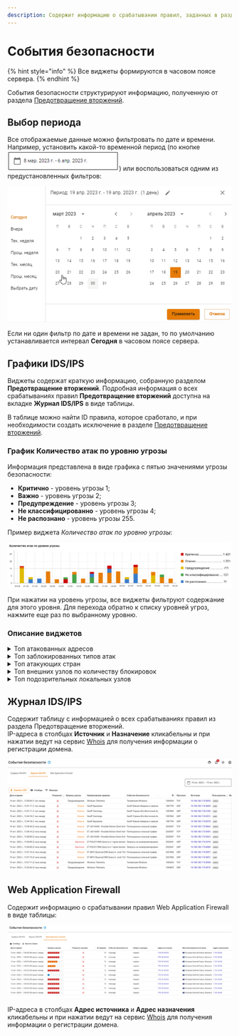 ```yaml
---
description: Содержит информацию о срабатывании правил, заданных в разделе Предотвращение вторжений.
---
```


# События безопасности

{% hint style="info" %}
Все виджеты формируются в часовом поясе сервера.
{% endhint %}

События безопасности структурируют информацию, полученную от раздела [Предотвращение вторжений](../access-rules/ips/README.md).

## Выбор периода

Все отображаемые данные можно фильтровать по дате и времени. Например, установить какой-то временной период (по кнопке ![](../../.gitbook/assets/security-events.png)) или воспользоваться одним из предустановленных фильтров:

![](../../.gitbook/assets/security-events.gif)

Если ни один фильтр по дате и времени не задан, то по умолчанию устанавливается интервал **Сегодня** в часовом поясе сервера.

## Графики IDS/IPS

Виджеты содержат краткую информацию, собранную разделом **Предотвращение вторжений**. Подробная информация о всех срабатываниях правил **Предотвращение вторжений** доступна на вкладке **Журнал IDS/IPS** в виде таблицы.  

В таблице можно найти ID правила, которое сработало, и при необходимости создать исключение в разделе [Предотвращение вторжений](../access-rules/ips/README.md).

### График Количество атак по уровню угрозы

Информация представлена в виде графика с пятью значениями угрозы безопасности:
* **Критично** - уровень угрозы 1;
* **Важно** - уровень угрозы 2;
* **Предупреждение** - уровень угрозы 3;
* **Не классифицированно** - уровень угрозы 4;
* **Не распознано** - уровень угрозы 255.

Пример виджета *Количество атак по уровню угрозы*:

![](../../.gitbook/assets/security-events1.png)

При нажатии на уровень угрозы, все виджеты фильтруют содержание для этого уровня. Для перехода обратно к списку уровней угроз, нажмите еще раз по выбранному уровню.

### Описание виджетов

<details>

<summary>Топ атакованных адресов</summary>

В топ атакованных попадают как внешние, так и внутренние адреса. Один из примеров, когда атакованный адрес является внешним, - работа трояна изнутри защищаемой сети.

</details>

<details>

<summary>Топ заблокированных типов атак</summary>

Виджет подсчитывает статистику типов атак (например, типы атак *Чёрный список IP-адресов* или *Попытки получения привилегий администратора*, объединяющие в себе группу нескольких правил) по количеству срабатываний с данным типом атаки. \
Тип атаки указан в столбце *Событие безопасности* в таблице внизу раздела.

</details>

<details>

<summary>Топ атакующих стран</summary>

Топ атакующих стран строится по IP-адресам, полученным при срабатывании правил в разделе *Предотвращение вторжений*. Если IP-адрес не геокодируется в наименование страны, такой адрес не отображается в виджете. \
По этой причине локальные IP-адреса не отображаются в виджете.

</details>

<details>

<summary>Топ внешних узлов по количеству блокировок</summary>

Представляет собой круговую диаграмму с внешними адресами и количеством блокировок по ним.

</details>

<details>

<summary>Топ подозрительных локальных узлов</summary>

В топ попадают как авторизованные пользователи так и не авторизованные пользователи, запросы которых блокировались.

</details>

## Журнал IDS/IPS

Содержит таблицу с информацией о всех срабатываниях правил из раздела Предотвращение вторжений. \
IP-адреса в столбцах **Источник** и **Назначение** кликабельны и при нажатии ведут на сервис [Whois](https://www.nic.ru/whois/?searchWord) для получения информации о регистрации домена.

![](../../.gitbook/assets/security-events3.png)

## Web Application Firewall

Содержит информацию о срабатывании правил Web Application Firewall в виде таблицы:

![](../../.gitbook/assets/security-events2.png)

IP-адреса в столбцах **Адрес источника** и **Адрес назначения** кликабельны и при нажатии ведут на сервис [Whois](https://www.nic.ru/whois/?searchWord) для получения информации о регистрации домена.